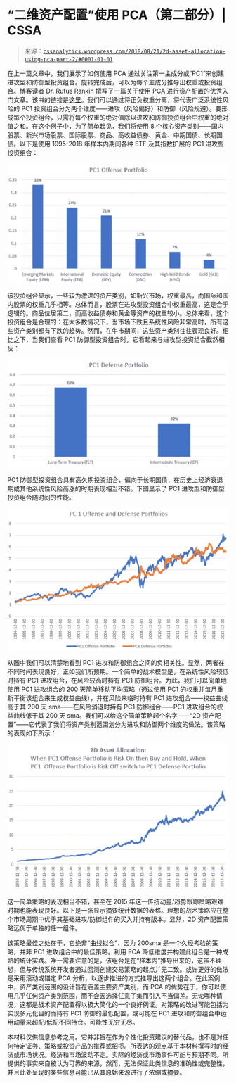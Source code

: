 <!--yml

类别：未分类

日期：2024-05-12 17:43:51

-->

# “二维资产配置”使用 PCA（第二部分）| CSSA

> 来源：[`cssanalytics.wordpress.com/2018/08/21/2d-asset-allocation-using-pca-part-2/#0001-01-01`](https://cssanalytics.wordpress.com/2018/08/21/2d-asset-allocation-using-pca-part-2/#0001-01-01)

在上一篇文章中，我们展示了如何使用 PCA 通过关注第一主成分或“PC1”来创建进攻型和防御型投资组合。旋转完成后，可以为每个主成分推导出权重或投资组合。博客读者 Dr. Rufus Rankin 撰写了一篇关于使用 PCA 进行资产配置的优秀入门文章。该书的链接是[这里](https://amzn.to/2NH5XPz)。我们可以通过将正负权重分离，将代表广泛系统性风险的 PC1 投资组合分为两个维度——进攻（风险偏好）和防御（风险规避）。要形成每个投资组合，只需将每个权重的绝对值除以进攻和防御投资组合中权重的绝对值之和。在这个例子中，为了简单起见，我们将使用 8 个核心资产类别——国内股票、新兴市场股票、国际股票、商品、高收益债券、黄金、中期国债、长期国债。以下是使用 1995-2018 年样本内期间各种 ETF 及其指数扩展的 PC1 进攻型投资组合：

![](img/8da0b9cbbd2e2cb7d1cee71a32b388d2.png)

该投资组合显示，一些较为激进的资产类别，如新兴市场，权重最高，而国际和国内股票的权重几乎相等。总体而言，股票在进攻型投资组合中权重最高，这是合乎逻辑的。商品位居第二，而高收益债券和黄金等资产的权重较小。总体来看，这个投资组合是合理的：在大多数情况下，当市场下跌且系统性风险非常高时，所有这些资产类别都有下跌的趋势。然而，在牛市期间，这些资产类别往往表现良好。相比之下，当我们查看 PC1 防御型投资组合时，它看起来与进攻型投资组合截然相反：

![](img/3e3ac336ad2aee81cb67129a624b97ec.png)

PC1 防御型投资组合具有高久期投资组合，偏向于长期国债，在历史上经济衰退期或其他系统性风险高涨的时期表现相当不错。下图显示了 PC1 进攻型和防御型投资组合随时间的性能。

![](img/3e9a546e83cc2b6892c5b285e1efd642.png)

从图中我们可以清楚地看到 PC1 进攻和防御组合之间的负相关性。显然，两者在不同时间表现良好，正如我们所预期。一个简单的战术模型是，在系统性风险较低时持有 PC1 进攻组合，在风险较高时持有 PC1 防御组合。为此，我们可以简单地使用 PC1 进攻组合的 200 天简单移动平均策略（通过使用 PC1 的权重并每月重新平衡该组合来生成权益曲线），并在风险来临时持有 PC1 进攻组合——权益曲线高于其 200 天 sma——在风险消退时持有 PC1 防御组合——PC1 进攻组合的权益曲线低于其 200 天 sma。我们可以给这个简单策略起个名字——“2D 资产配置”——它代表了我们将资产类别范围划分为进攻和防御两个维度的做法。该策略的表现如下所示：

![](img/3b7183f3dabb2d8d8128e7c4253d234d.png)

这一简单策略的表现相当不错，甚至在 2015 年这一传统动量/趋势跟踪策略艰难时期也能表现良好。以下是一张显示摘要统计数据的表格。理想的战术策略应在整个市场周期中优于其基础进攻/防御组件的买入并持有版本。显然，2D 资产配置策略远优于单独的任一组件。

该策略最佳之处在于，它绝非“曲线拟合”，因为 200sma 是一个久经考验的策略，并非 PC1 进攻组合中的最佳策略。利用 PCA 降低维度并构建此组合是一种成熟的统计实践。唯一需要注意的是，该组合是在“样本内”推导出来的，这虽不理想，但与传统系统开发者通过回测创建交易策略的起点并无二致。或许更好的做法是采用滚动或锚定 PCA 分析，以逐步推进的方式推导出这两个组合。在此案例中，资产类别范围的设计旨在涵盖主要资产类别，而 PCA 的优势在于，你可以使用几乎任何资产类别范围，而不会因选择任意子集而引入不当偏差。无论哪种情况，这都是战术资产配置得以极大简化的一个良好例证。对策略的改进可能包括为实现多元化目的而持有 PC1 防御的最低配置，或可能在 PC1 进攻和防御组合中运用动量来超配/低配不同持仓。可能性无穷无尽。

本材料仅供信息参考之用。它并非旨在作为个性化投资建议的替代品，也不是对任何特定证券、策略或投资产品的推荐或招揽。所表达的观点基于本材料撰写时的经济或市场状况。经济和市场波动不定。实际的经济或市场事件可能与预期不同。所提供的事实来自被认为可靠的来源，然而，无法保证此类信息的准确性或完整性，并且此处呈现的某些信息可能已从其原始来源进行了浓缩或摘要。
